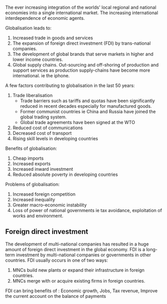 The ever increasing integration of the worlds' local regional and national economies into a single international market. The increasing international interdependence of economic agents.

Globalisation leads to:
1. Increased trade in goods and services
2. The expansion of foreign direct investment (FDI) by trans-national companies.
3. The development of global brands that serve markets in higher  and lower income countries. 
4. Global supply chains. Out-sourcing and off-shoring of production and support services as production supply-chains have become more international. ie the iphone.

A few factors contributing to globalisation in the last 50 years:
1. Trade liberalisation
	- Trade barriers such as tariffs and quotas have been significantly reduced in recent decades especially for manufactured goods.
	- Former communist countries ie China and Russia have joined the global trading system.
	- Global trade agreements have been signed at the WTO
2. Reduced cost of communications
3. Decreased cost of transport
4. Rising skill levels in developing countries 

Benefits of globalisation:
1. Cheap imports
2. Increased exports
3. Increased inward investment 
4. Reduced absolute poverty in developing countries 

Problems of globalisation:
1. Increased foreign competition
2. Increased inequality 
3. Greater macro-economic instability
4. Loss of power of national governments ie tax avoidance, exploitation of works and environment.  

## Foreign direct investment 
The development of multi-national companies has resulted in a huge amount of foreign direct investment in the global economy. FDI is a long-term investment by multi-national companies or governments in other countries. FDI usually occurs in one of two ways:
1. MNCs build new plants or expand their infrastructure in foreign countries.
2. MNCs merge with or acquire existing firms in foreign countries.

FDI can bring benefits of : Economic growth, Jobs, Tax revenue, Improve the current account on the balance of payments